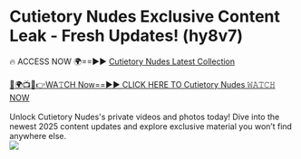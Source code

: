 # Cutietory Nudes Exclusive Content Leak - Fresh Updates! (hy8v7)

🔥 ACCESS NOW 🌍==►► <a href="https://tinyurl.com/yc657z5k" rel="nofollow">Cutietory Nudes Latest Collection</a>
<br><br>
[🔴🌍📺📱👉WA𝚃CH Now==►► CLICK HERE TO Cutietory Nudes 𝚆𝙰𝚃𝙲𝙷 NOW](https://tinyurl.com/yc657z5k)
<br><br>
Unlock Cutietory Nudes's private videos and photos today! Dive into the newest 2025 content updates and explore exclusive material you won’t find anywhere else.
<br>
<a href="https://tinyurl.com/yc657z5k" rel="nofollow" data-target="animated-image.originalLink"><img src="https://camo.githubusercontent.com/8a4f000d20f83aca3bf7ec5f350d767afa0574a8a352519fd8cfa583a6f93a33/68747470733a2f2f692e696d6775722e636f6d2f644a486b345a712e676966" data-canonical-src="https://i.imgur.com/dJHk4Zq.gif" style="max-width: 100%; display: inline-block;" data-target="animated-image.originalImage"></a>
<br>
